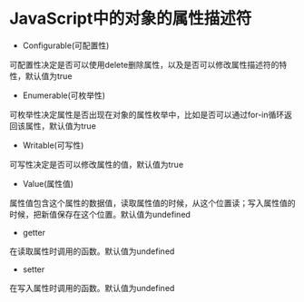 # JavaScript中的对象的属性描述符

- Configurable(可配置性)

可配置性决定是否可以使用delete删除属性，以及是否可以修改属性描述符的特性，默认值为true

- Enumerable(可枚举性)

可枚举性决定属性是否出现在对象的属性枚举中，比如是否可以通过for-in循环返回该属性，默认值为true

- Writable(可写性)

可写性决定是否可以修改属性的值，默认值为true

- Value(属性值)

属性值包含这个属性的数据值，读取属性值的时候，从这个位置读；写入属性值的时候，把新值保存在这个位置。默认值为undefined

- getter

在读取属性时调用的函数。默认值为undefined

- setter

在写入属性时调用的函数。默认值为undefined